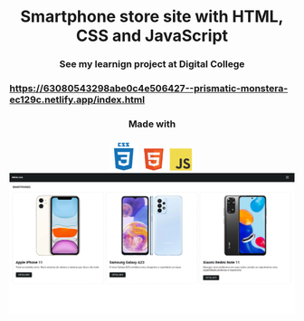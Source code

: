 <h1 align="center"> Smartphone store site with HTML, CSS and JavaScript

<h3 align="center"> See my learnign project at Digital College <h3>

https://63080543298abe0c4e506427--prismatic-monstera-ec129c.netlify.app/index.html

<h3 align="center"> Made with <h3>
  <div align="center">
    <img src="https://github.com/devicons/devicon/blob/master/icons/css3/css3-plain-wordmark.svg"  title="CSS3" alt="CSS" width="50" height="50"/>&nbsp;
    <img src="https://github.com/devicons/devicon/blob/master/icons/html5/html5-original.svg" title="HTML5" alt="HTML" width="40" height="40"/>&nbsp;
    <img src="https://github.com/devicons/devicon/blob/master/icons/javascript/javascript-original.svg" title="JavaScript" alt="JavaScript" width="40" height="40"/>&nbsp;
  </div>
<img align="center" src="/resources__img/Digital-College-Project-Print.png" alt="Project Print">

